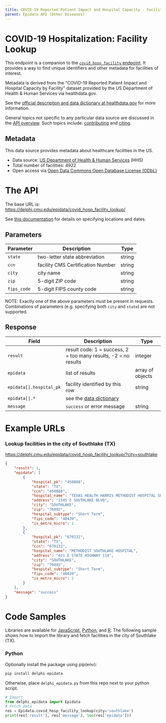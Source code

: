 ```yaml
---
title: COVID-19 Reported Patient Impact and Hospital Capacity - Facility lookup
parent: Epidata API (Other Diseases)
---
```


# COVID-19 Hospitalization: Facility Lookup

This endpoint is a companion to the
[`covid_hosp_facility` endpoint](covid_hosp_facility.md). It provides a way to
find unique identifiers and other metadata for facilities of interest.

Metadata is derived from the "COVID-19 Reported Patient Impact and Hospital
Capacity by Facility" dataset provided by the US Department of Health & Human
Services via healthdata.gov.

See the
[official description and data dictionary at healthdata.gov](https://healthdata.gov/Hospital/COVID-19-Reported-Patient-Impact-and-Hospital-Capa/anag-cw7u)
for more information.

General topics not specific to any particular data source are discussed in the
[API overview](README.md). Such topics include:
[contributing](README.md#contributing) and [citing](README.md#citing).

## Metadata

This data source provides metadata about healthcare facilities in the US.
- Data source: [US Department of Health & Human Services](https://healthdata.gov/dataset/covid-19-reported-patient-impact-and-hospital-capacity-facility) (HHS)
- Total number of facilities: 4922
- Open access via [Open Data Commons Open Database License (ODbL)](https://opendatacommons.org/licenses/odbl/1.0/)

# The API

The base URL is: https://delphi.cmu.edu/epidata/covid_hosp_facility_lookup/

See [this documentation](README.md) for details on specifying locations and dates.

## Parameters

| Parameter | Description | Type |
| --- | --- | --- |
| `state` | two-letter state abbreviation | string |
| `ccn` | facility CMS Certification Number | string |
| `city` | city name | string |
| `zip` | 5-digit ZIP code | string |
| `fips_code` | 5-digit FIPS county code | string |

NOTE: Exactly one of the above parameters must be present in requests.
Combinations of parameters (e.g. specifying both `city` and `state`) are not
supported.

## Response

| Field | Description | Type |
| --- | --- | --- |
| `result` | result code: 1 = success, 2 = too many results, -2 = no results | integer |
| `epidata` | list of results | array of objects |
| `epidata[].hospital_pk` | facility identified by this row | string |
| `epidata[].*` | see the [data dictionary](https://healthdata.gov/covid-19-reported-patient-impact-and-hospital-capacity-facility-data-dictionary) |  |
| `message` | `success` or error message | string |

# Example URLs

### Lookup facilities in the city of Southlake (TX)
https://delphi.cmu.edu/epidata/covid_hosp_facility_lookup/?city=southlake

```json
{
    "result": 1,
    "epidata": [
        {
            "hospital_pk": "450888",
            "state": "TX",
            "ccn": "450888",
            "hospital_name": "TEXAS HEALTH HARRIS METHODIST HOSPITAL SOUTHLAKE",
            "address": "1545 E SOUTHLAKE BLVD",
            "city": "SOUTHLAKE",
            "zip": "76092",
            "hospital_subtype": "Short Term",
            "fips_code": "48439",
            "is_metro_micro": 1
        },
        {
            "hospital_pk": "670132",
            "state": "TX",
            "ccn": "670132",
            "hospital_name": "METHODIST SOUTHLAKE HOSPITAL",
            "address": "421 E STATE HIGHWAY 114",
            "city": "SOUTHLAKE",
            "zip": "76092",
            "hospital_subtype": "Short Term",
            "fips_code": "48439",
            "is_metro_micro": 1
        }
    ],
    "message": "success"
}
```


# Code Samples

Libraries are available for [JavaScript](../../src/client/delphi_epidata.js), [Python](../../src/client/delphi_epidata.py), and [R](../../src/client/delphi_epidata.R).
The following sample shows how to import the library and fetch facilities in
the city of Southlake (TX).

### Python

Optionally install the package using pip(env):
````bash
pip install delphi-epidata
````

Otherwise, place `delphi_epidata.py` from this repo next to your python script.

````python
# Import
from delphi_epidata import Epidata
# Fetch data
res = Epidata.covid_hosp_facility_lookup(city='southlake')
print(res['result'], res['message'], len(res['epidata']))
````

